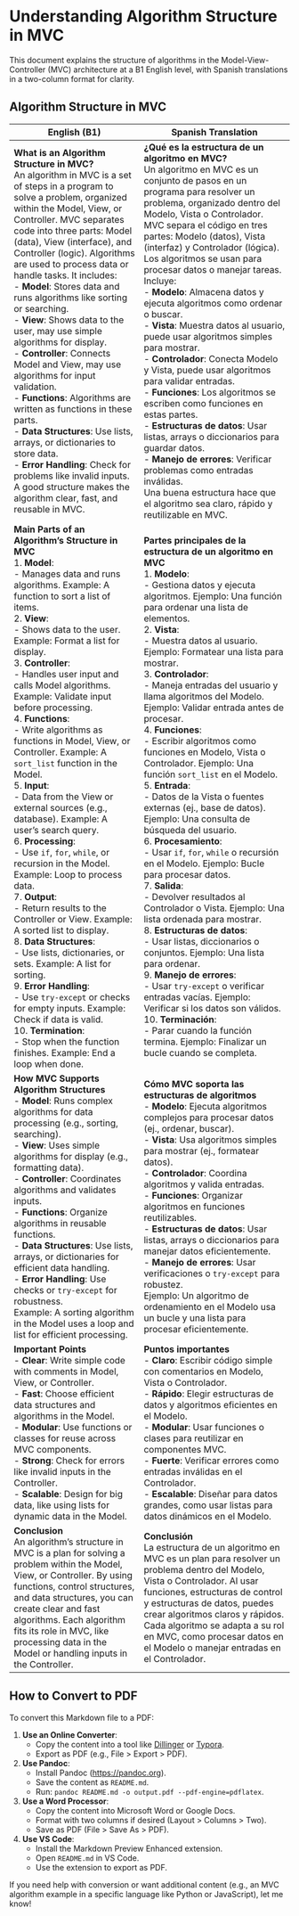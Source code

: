 # Understanding Algorithm Structure in MVC

This document explains the structure of algorithms in the Model-View-Controller (MVC) architecture at a B1 English level, with Spanish translations in a two-column format for clarity.

## Algorithm Structure in MVC

| **English (B1)** | **Spanish Translation** |
|------------------|-------------------------|
| **What is an Algorithm Structure in MVC?**<br>An algorithm in MVC is a set of steps in a program to solve a problem, organized within the Model, View, or Controller. MVC separates code into three parts: Model (data), View (interface), and Controller (logic). Algorithms are used to process data or handle tasks. It includes:<br>- **Model**: Stores data and runs algorithms like sorting or searching.<br>- **View**: Shows data to the user, may use simple algorithms for display.<br>- **Controller**: Connects Model and View, may use algorithms for input validation.<br>- **Functions**: Algorithms are written as functions in these parts.<br>- **Data Structures**: Use lists, arrays, or dictionaries to store data.<br>- **Error Handling**: Check for problems like invalid inputs.<br>A good structure makes the algorithm clear, fast, and reusable in MVC. | **¿Qué es la estructura de un algoritmo en MVC?**<br>Un algoritmo en MVC es un conjunto de pasos en un programa para resolver un problema, organizado dentro del Modelo, Vista o Controlador. MVC separa el código en tres partes: Modelo (datos), Vista (interfaz) y Controlador (lógica). Los algoritmos se usan para procesar datos o manejar tareas. Incluye:<br>- **Modelo**: Almacena datos y ejecuta algoritmos como ordenar o buscar.<br>- **Vista**: Muestra datos al usuario, puede usar algoritmos simples para mostrar.<br>- **Controlador**: Conecta Modelo y Vista, puede usar algoritmos para validar entradas.<br>- **Funciones**: Los algoritmos se escriben como funciones en estas partes.<br>- **Estructuras de datos**: Usar listas, arrays o diccionarios para guardar datos.<br>- **Manejo de errores**: Verificar problemas como entradas inválidas.<br>Una buena estructura hace que el algoritmo sea claro, rápido y reutilizable en MVC. |
| **Main Parts of an Algorithm’s Structure in MVC**<br>1. **Model**:<br>   - Manages data and runs algorithms. Example: A function to sort a list of items.<br>2. **View**:<br>   - Shows data to the user. Example: Format a list for display.<br>3. **Controller**:<br>   - Handles user input and calls Model algorithms. Example: Validate input before processing.<br>4. **Functions**:<br>   - Write algorithms as functions in Model, View, or Controller. Example: A `sort_list` function in the Model.<br>5. **Input**:<br>   - Data from the View or external sources (e.g., database). Example: A user’s search query.<br>6. **Processing**:<br>   - Use `if`, `for`, `while`, or recursion in the Model. Example: Loop to process data.<br>7. **Output**:<br>   - Return results to the Controller or View. Example: A sorted list to display.<br>8. **Data Structures**:<br>   - Use lists, dictionaries, or sets. Example: A list for sorting.<br>9. **Error Handling**:<br>   - Use `try-except` or checks for empty inputs. Example: Check if data is valid.<br>10. **Termination**:<br>    - Stop when the function finishes. Example: End a loop when done. | **Partes principales de la estructura de un algoritmo en MVC**<br>1. **Modelo**:<br>   - Gestiona datos y ejecuta algoritmos. Ejemplo: Una función para ordenar una lista de elementos.<br>2. **Vista**:<br>   - Muestra datos al usuario. Ejemplo: Formatear una lista para mostrar.<br>3. **Controlador**:<br>   - Maneja entradas del usuario y llama algoritmos del Modelo. Ejemplo: Validar entrada antes de procesar.<br>4. **Funciones**:<br>   - Escribir algoritmos como funciones en Modelo, Vista o Controlador. Ejemplo: Una función `sort_list` en el Modelo.<br>5. **Entrada**:<br>   - Datos de la Vista o fuentes externas (ej., base de datos). Ejemplo: Una consulta de búsqueda del usuario.<br>6. **Procesamiento**:<br>   - Usar `if`, `for`, `while` o recursión en el Modelo. Ejemplo: Bucle para procesar datos.<br>7. **Salida**:<br>   - Devolver resultados al Controlador o Vista. Ejemplo: Una lista ordenada para mostrar.<br>8. **Estructuras de datos**:<br>   - Usar listas, diccionarios o conjuntos. Ejemplo: Una lista para ordenar.<br>9. **Manejo de errores**:<br>   - Usar `try-except` o verificar entradas vacías. Ejemplo: Verificar si los datos son válidos.<br>10. **Terminación**:<br>    - Parar cuando la función termina. Ejemplo: Finalizar un bucle cuando se completa. |
| **How MVC Supports Algorithm Structures**<br>- **Model**: Runs complex algorithms for data processing (e.g., sorting, searching).<br>- **View**: Uses simple algorithms for display (e.g., formatting data).<br>- **Controller**: Coordinates algorithms and validates inputs.<br>- **Functions**: Organize algorithms in reusable functions.<br>- **Data Structures**: Use lists, arrays, or dictionaries for efficient data handling.<br>- **Error Handling**: Use checks or `try-except` for robustness.<br>Example: A sorting algorithm in the Model uses a loop and list for efficient processing. | **Cómo MVC soporta las estructuras de algoritmos**<br>- **Modelo**: Ejecuta algoritmos complejos para procesar datos (ej., ordenar, buscar).<br>- **Vista**: Usa algoritmos simples para mostrar (ej., formatear datos).<br>- **Controlador**: Coordina algoritmos y valida entradas.<br>- **Funciones**: Organizar algoritmos en funciones reutilizables.<br>- **Estructuras de datos**: Usar listas, arrays o diccionarios para manejar datos eficientemente.<br>- **Manejo de errores**: Usar verificaciones o `try-except` para robustez.<br>Ejemplo: Un algoritmo de ordenamiento en el Modelo usa un bucle y una lista para procesar eficientemente. |
| **Important Points**<br>- **Clear**: Write simple code with comments in Model, View, or Controller.<br>- **Fast**: Choose efficient data structures and algorithms in the Model.<br>- **Modular**: Use functions or classes for reuse across MVC components.<br>- **Strong**: Check for errors like invalid inputs in the Controller.<br>- **Scalable**: Design for big data, like using lists for dynamic data in the Model. | **Puntos importantes**<br>- **Claro**: Escribir código simple con comentarios en Modelo, Vista o Controlador.<br>- **Rápido**: Elegir estructuras de datos y algoritmos eficientes en el Modelo.<br>- **Modular**: Usar funciones o clases para reutilizar en componentes MVC.<br>- **Fuerte**: Verificar errores como entradas inválidas en el Controlador.<br>- **Escalable**: Diseñar para datos grandes, como usar listas para datos dinámicos en el Modelo. |
| **Conclusion**<br>An algorithm’s structure in MVC is a plan for solving a problem within the Model, View, or Controller. By using functions, control structures, and data structures, you can create clear and fast algorithms. Each algorithm fits its role in MVC, like processing data in the Model or handling inputs in the Controller. | **Conclusión**<br>La estructura de un algoritmo en MVC es un plan para resolver un problema dentro del Modelo, Vista o Controlador. Al usar funciones, estructuras de control y estructuras de datos, puedes crear algoritmos claros y rápidos. Cada algoritmo se adapta a su rol en MVC, como procesar datos en el Modelo o manejar entradas en el Controlador. |

## How to Convert to PDF

To convert this Markdown file to a PDF:
1. **Use an Online Converter**:
   - Copy the content into a tool like [Dillinger](https://dillinger.io) or [Typora](https://typora.io).
   - Export as PDF (e.g., File > Export > PDF).
2. **Use Pandoc**:
   - Install Pandoc (https://pandoc.org).
   - Save the content as `README.md`.
   - Run: `pandoc README.md -o output.pdf --pdf-engine=pdflatex`.
3. **Use a Word Processor**:
   - Copy the content into Microsoft Word or Google Docs.
   - Format with two columns if desired (Layout > Columns > Two).
   - Save as PDF (File > Save As > PDF).
4. **Use VS Code**:
   - Install the Markdown Preview Enhanced extension.
   - Open `README.md` in VS Code.
   - Use the extension to export as PDF.

If you need help with conversion or want additional content (e.g., an MVC algorithm example in a specific language like Python or JavaScript), let me know!